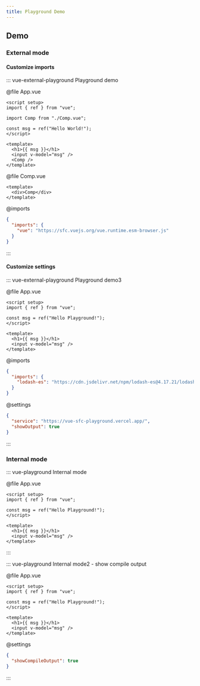 ```yaml
---
title: Playground Demo
---
```


## Demo

### External mode

#### Customize imports

::: vue-external-playground Playground demo

@file App.vue

```vue
<script setup>
import { ref } from "vue";

import Comp from "./Comp.vue";

const msg = ref("Hello World!");
</script>

<template>
  <h1>{{ msg }}</h1>
  <input v-model="msg" />
  <Comp />
</template>
```

@file Comp.vue

```vue
<template>
  <div>Comp</div>
</template>
```

@imports

```json
{
  "imports": {
    "vue": "https://sfc.vuejs.org/vue.runtime.esm-browser.js"
  }
}
```

:::

#### Customize settings

::: vue-external-playground Playground demo3

@file App.vue

```vue
<script setup>
import { ref } from "vue";

const msg = ref("Hello Playground!");
</script>

<template>
  <h1>{{ msg }}</h1>
  <input v-model="msg" />
</template>
```

@imports

```json
{
  "imports": {
    "lodash-es": "https://cdn.jsdelivr.net/npm/lodash-es@4.17.21/lodash.min.js"
  }
}
```

@settings

```json
{
  "service": "https://vue-sfc-playground.vercel.app/",
  "showOutput": true
}
```

:::

### Internal mode

::: vue-playground Internal mode

@file App.vue

```vue
<script setup>
import { ref } from "vue";

const msg = ref("Hello Playground!");
</script>

<template>
  <h1>{{ msg }}</h1>
  <input v-model="msg" />
</template>
```

:::

::: vue-playground Internal mode2 - show compile output

@file App.vue

```vue
<script setup>
import { ref } from "vue";

const msg = ref("Hello Playground!");
</script>

<template>
  <h1>{{ msg }}</h1>
  <input v-model="msg" />
</template>
```

@settings

```json
{
  "showCompileOutput": true
}
```

:::
